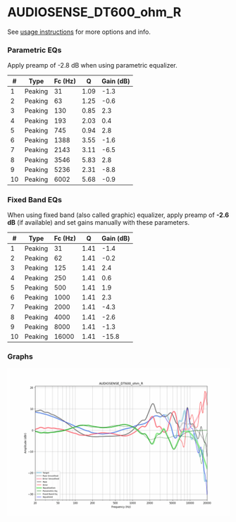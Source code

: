 # AUDIOSENSE_DT600_ohm_R
See [usage instructions](https://github.com/jaakkopasanen/AutoEq#usage) for more options and info.

### Parametric EQs
Apply preamp of -2.8 dB when using parametric equalizer.

|   # | Type    |   Fc (Hz) |    Q |   Gain (dB) |
|-----|---------|-----------|------|-------------|
|   1 | Peaking |        31 | 1.09 |        -1.3 |
|   2 | Peaking |        63 | 1.25 |        -0.6 |
|   3 | Peaking |       130 | 0.85 |         2.3 |
|   4 | Peaking |       193 | 2.03 |         0.4 |
|   5 | Peaking |       745 | 0.94 |         2.8 |
|   6 | Peaking |      1388 | 3.55 |        -1.6 |
|   7 | Peaking |      2143 | 3.11 |        -6.5 |
|   8 | Peaking |      3546 | 5.83 |         2.8 |
|   9 | Peaking |      5236 | 2.31 |        -8.8 |
|  10 | Peaking |      6002 | 5.68 |        -0.9 |

### Fixed Band EQs
When using fixed band (also called graphic) equalizer, apply preamp of **-2.6 dB** (if available) and set gains manually with these parameters.

|   # | Type    |   Fc (Hz) |    Q |   Gain (dB) |
|-----|---------|-----------|------|-------------|
|   1 | Peaking |        31 | 1.41 |        -1.4 |
|   2 | Peaking |        62 | 1.41 |        -0.2 |
|   3 | Peaking |       125 | 1.41 |         2.4 |
|   4 | Peaking |       250 | 1.41 |         0.6 |
|   5 | Peaking |       500 | 1.41 |         1.9 |
|   6 | Peaking |      1000 | 1.41 |         2.3 |
|   7 | Peaking |      2000 | 1.41 |        -4.3 |
|   8 | Peaking |      4000 | 1.41 |        -2.6 |
|   9 | Peaking |      8000 | 1.41 |        -1.3 |
|  10 | Peaking |     16000 | 1.41 |       -15.8 |

### Graphs
![](./AUDIOSENSE_DT600_ohm_R.png)

